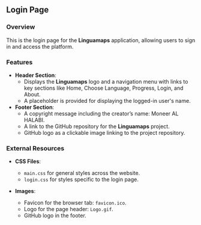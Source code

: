 ## Login Page

### Overview

This is the login page for the **Linguamaps** application, allowing users to sign in and access the platform.

### Features

- **Header Section**:
  - Displays the **Linguamaps** logo and a navigation menu with links to key sections like Home, Choose Language, Progress, Login, and About.
  - A placeholder is provided for displaying the logged-in user's name.
- **Footer Section**:
  - A copyright message including the creator’s name: Moneer AL HALABI.
  - A link to the GitHub repository for the **Linguamaps** project.
  - GitHub logo as a clickable image linking to the project repository.

### External Resources

- **CSS Files**:

  - `main.css` for general styles across the website.
  - `login.css` for styles specific to the login page.

- **Images**:
  - Favicon for the browser tab: `favicon.ico`.
  - Logo for the page header: `Logo.gif`.
  - GitHub logo in the footer.
